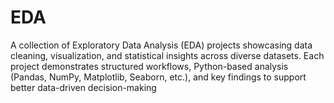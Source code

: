 # EDA
A collection of Exploratory Data Analysis (EDA) projects showcasing data cleaning, visualization, and statistical insights across diverse datasets. Each project demonstrates structured workflows, Python-based analysis (Pandas, NumPy, Matplotlib, Seaborn, etc.), and key findings to support better data-driven decision-making
